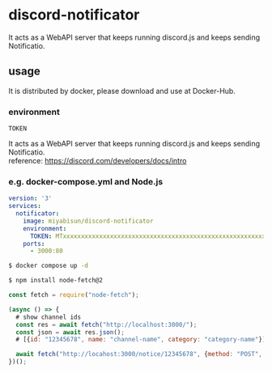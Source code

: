 # discord-notificator

It acts as a WebAPI server that keeps running discord.js and keeps sending Notificatio.

## usage

It is distributed by docker, please download and use at Docker-Hub.

### environment

`TOKEN`

It acts as a WebAPI server that keeps running discord.js and keeps sending Notificatio.  
reference: https://discord.com/developers/docs/intro

### e.g. docker-compose.yml and Node.js

```yml
version: '3'
services:
  notificator:
    image: miyabisun/discord-notificator
    environment:
      TOKEN: MTxxxxxxxxxxxxxxxxxxxxxxxxxxxxxxxxxxxxxxxxxxxxxxxxxxxxxxxxxxxxxxxxxxxxxx
    ports:
      - 3000:80
```

```bash
$ docker compose up -d
```

```bash
$ npm install node-fetch@2
```

```js
const fetch = require("node-fetch");

(async () => {
  # show channel ids
  const res = await fetch("http://localhost:3000/");
  const json = await res.json();
  # [{id: "12345678", name: "channel-name", category: "category-name"}]

  await fetch("http://locahost:3000/notice/12345678", {method: "POST", body: "test-notice"});
})();
```
